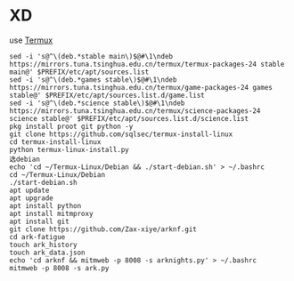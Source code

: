 # XD
use [Termux](https://f-droid.org/packages/com.termux/)

    sed -i 's@^\(deb.*stable main\)$@#\1\ndeb https://mirrors.tuna.tsinghua.edu.cn/termux/termux-packages-24 stable main@' $PREFIX/etc/apt/sources.list
    sed -i 's@^\(deb.*games stable\)$@#\1\ndeb https://mirrors.tuna.tsinghua.edu.cn/termux/game-packages-24 games stable@' $PREFIX/etc/apt/sources.list.d/game.list
    sed -i 's@^\(deb.*science stable\)$@#\1\ndeb https://mirrors.tuna.tsinghua.edu.cn/termux/science-packages-24 science stable@' $PREFIX/etc/apt/sources.list.d/science.list
    pkg install proot git python -y
    git clone https://github.com/sqlsec/termux-install-linux
    cd termux-install-linux
    python termux-linux-install.py
    选debian
    echo 'cd ~/Termux-Linux/Debian && ./start-debian.sh' > ~/.bashrc
    cd ~/Termux-Linux/Debian
    ./start-debian.sh
    apt update
    apt upgrade
    apt install python
    apt install mitmproxy
    apt install git
    git clone https://github.com/Zax-xiye/arknf.git
    cd ark-fatigue
    touch ark_history
    touch ark_data.json
    echo 'cd arknf && mitmweb -p 8008 -s arknights.py' > ~/.bashrc
    mitmweb -p 8008 -s ark.py
